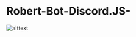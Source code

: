 # Robert-Bot-Discord.JS-
![alttext](https://media.discordapp.net/attachments/615075756434915349/707302720800948284/rip_robert.PNG)
